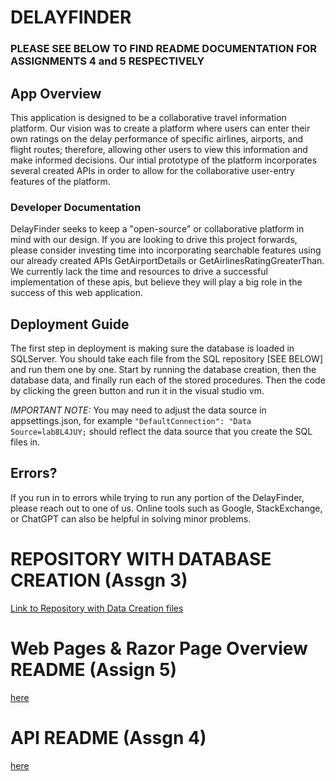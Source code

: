 # **DELAYFINDER**
### PLEASE SEE BELOW TO FIND README DOCUMENTATION FOR ASSIGNMENTS 4 and 5 RESPECTIVELY
## App Overview
This application is designed to be a collaborative travel information platform. Our vision was to create a platform where users can enter their own ratings on the delay performance of specific airlines, airports, and flight routes; therefore, allowing other users to view this information and make informed decisions. Our intial prototype of the platform incorporates several created APIs in order to allow for the collaborative user-entry features of the platform.

### Developer Documentation
DelayFinder seeks to keep a "open-source" or collaborative platform in mind with our design. If you are looking to drive this project forwards, please consider investing time into incorporating searchable features using our already created APIs GetAirportDetails or GetAirlinesRatingGreaterThan. We currently lack the time and resources to drive a successful implementation of these apis, but believe they will play a big role in the success of this web application.

## Deployment Guide
The first step in deployment is making sure the database is loaded in SQLServer. You should take each file from the SQL repository [SEE BELOW] and run them one by one. Start by running the database creation, then the database data, and finally run each of the stored procedures. Then the code by clicking the green button and run it in the visual studio vm.

_IMPORTANT NOTE:_ You may need to adjust the data source in appsettings.json, for example ``` "DefaultConnection": "Data Source=lab8L4JUY; ``` should reflect the data source that you create the SQL files in.

## Errors?
If you run in to errors while trying to run any portion of the DelayFinder, please reach out to one of us. Online tools such as Google, StackExchange, or ChatGPT can also be helpful in solving minor problems.

# REPOSITORY WITH DATABASE CREATION (Assgn 3)
[Link to Repository with Data Creation files](https://github.com/vps00003/assgn3/blob/main/DatabaseData.sql)

# Web Pages & Razor Page Overview README (Assign 5)
[here](AirportDelayFinder/README.md)

# API README (Assgn 4)
[here](DelayFinderAPI/README.md)


